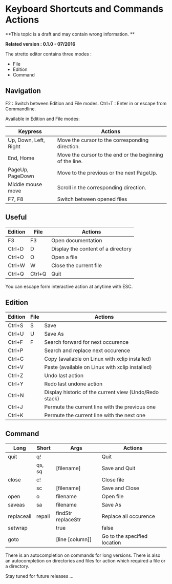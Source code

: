 # Keyboard Shortcuts and Commands Actions

**This topic is a draft and may contain wrong information. **

**Related version : 0.1.0 - 07/2016**

The stretto editor contains three modes :
 * File
 * Edition
 * Command

## Navigation

F2 : Switch between Edition and File modes.
Ctrl+T : Enter in or escape from Commandline.

Available in Edition and File modes:

Keypress              | Actions
----------------------| --------------------------------------
Up, Down, Left, Right | Move the cursor to the corresponding direction.
End, Home             | Move the cursor to the end or the beginning of the line.
PageUp, PageDown      | Move to the previous or the next PageUp.
Middle mouse move     | Scroll in the corresponding direction.
F7, F8                | Switch between opened files

## Useful

Edition   | File      | Actions
--------- | --------- | --------------------------------------
F3        | F3        | Open documentation
Ctrl+D    | D         | Display the content of a directory
Ctrl+O    | O         | Open a file
Ctrl+W    | W         | Close the current file
Ctrl+Q    | Ctrl+Q    | Quit

You can escape form interactive action at anytime with ESC.

## Edition

Edition   | File      | Actions
----------| --------- | --------------------------------------
Ctrl+S    | S         | Save
Ctrl+U    | U         | Save As
Ctrl+F    | F         | Search forward for next occurence
Ctrl+P    |           | Search and replace next occurence
Ctrl+C    |           | Copy (available on Linux with xclip installed)
Ctrl+V    |           | Paste (available on Linux with xclip installed)
Ctrl+Z    |           | Undo last action
Ctrl+Y    |           | Redo last undone action
Ctrl+N    |           | Display historic of the current view (Undo/Redo stack)
Ctrl+J    |           | Permute the current line with the previous one
Ctrl+K    |           | Permute the current line with the next one

## Command

Long       | Short      | Args               | Actions
-----------|------------|------------------- | ---------------
quit       | q!         |                    | Quit
           | qs, sq     | [filename]         | Save and Quit
close      | c!         |                    | Close file
           | sc         | [filename]         | Save and Close
open       | o          | filename           | Open file
saveas     | sa         | filename           | Save As
replaceall | repall     | findStr replaceStr | Replace all occurence
setwrap    |            | true|false         | Set/disable the wrap
goto       |            | [line [column]]    | Go to the specified location

There is an autocompletion on commands for long versions.
There is also an autocompletion on directories and files for action which
required a file or a directory.

Stay tuned for future releases ...
